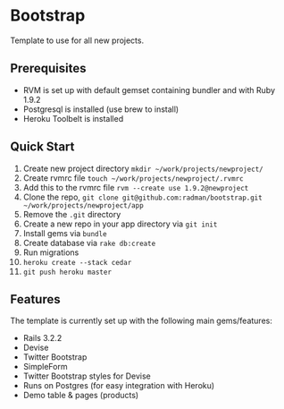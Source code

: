 Bootstrap
================

Template to use for all new projects.

Prerequisites
-------------

* RVM is set up with default gemset containing bundler and with Ruby 1.9.2
* Postgresql is installed (use brew to install)
* Heroku Toolbelt is installed

Quick Start
-------------

1. Create new project directory `mkdir ~/work/projects/newproject/`
2. Create rvmrc file `touch ~/work/projects/newproject/.rvmrc`
3. Add this to the rvmrc file `rvm --create use 1.9.2@newproject`
4. Clone the repo, `git clone git@github.com:radman/bootstrap.git ~/work/projects/newproject/app`
5. Remove the `.git` directory
6. Create a new repo in your app directory via `git init`
7. Install gems via `bundle`
8. Create database via `rake db:create`
9. Run migrations
10. `heroku create --stack cedar`
11. `git push heroku master`

Features
-----------

The template is currently set up with the following main gems/features:

* Rails 3.2.2
* Devise
* Twitter Bootstrap
* SimpleForm
* Twitter Bootstrap styles for Devise
* Runs on Postgres (for easy integration with Heroku)
* Demo table & pages (products)

